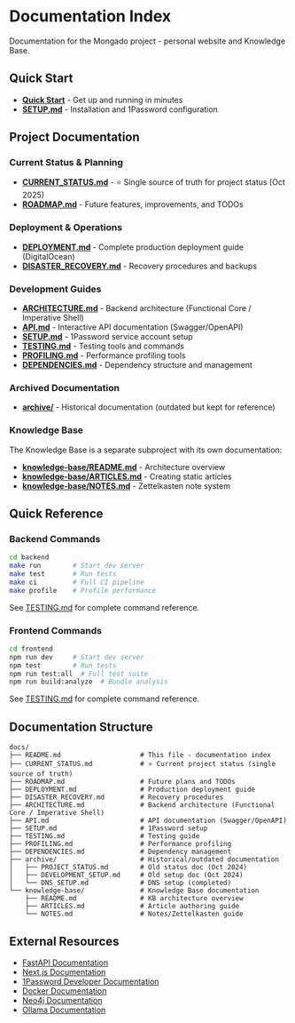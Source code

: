 # Documentation Index

Documentation for the Mongado project - personal website and Knowledge Base.

## Quick Start

- **[Quick Start](../README.md)** - Get up and running in minutes
- **[SETUP.md](SETUP.md)** - Installation and 1Password configuration

## Project Documentation

### Current Status & Planning

- **[CURRENT_STATUS.md](CURRENT_STATUS.md)** - ⭐ Single source of truth for project status (Oct 2025)
- **[ROADMAP.md](ROADMAP.md)** - Future features, improvements, and TODOs

### Deployment & Operations

- **[DEPLOYMENT.md](DEPLOYMENT.md)** - Complete production deployment guide (DigitalOcean)
- **[DISASTER_RECOVERY.md](DISASTER_RECOVERY.md)** - Recovery procedures and backups

### Development Guides

- **[ARCHITECTURE.md](ARCHITECTURE.md)** - Backend architecture (Functional Core / Imperative Shell)
- **[API.md](API.md)** - Interactive API documentation (Swagger/OpenAPI)
- **[SETUP.md](SETUP.md)** - 1Password service account setup
- **[TESTING.md](TESTING.md)** - Testing tools and commands
- **[PROFILING.md](PROFILING.md)** - Performance profiling tools
- **[DEPENDENCIES.md](DEPENDENCIES.md)** - Dependency structure and management

### Archived Documentation

- **[archive/](archive/)** - Historical documentation (outdated but kept for reference)

### Knowledge Base

The Knowledge Base is a separate subproject with its own documentation:

- **[knowledge-base/README.md](knowledge-base/README.md)** - Architecture overview
- **[knowledge-base/ARTICLES.md](knowledge-base/ARTICLES.md)** - Creating static articles
- **[knowledge-base/NOTES.md](knowledge-base/NOTES.md)** - Zettelkasten note system

## Quick Reference

### Backend Commands

```bash
cd backend
make run        # Start dev server
make test       # Run tests
make ci         # Full CI pipeline
make profile    # Profile performance
```

See [TESTING.md](TESTING.md) for complete command reference.

### Frontend Commands

```bash
cd frontend
npm run dev     # Start dev server
npm test        # Run tests
npm run test:all  # Full test suite
npm run build:analyze  # Bundle analysis
```

See [TESTING.md](TESTING.md) for complete command reference.

## Documentation Structure

```
docs/
├── README.md                    # This file - documentation index
├── CURRENT_STATUS.md            # ⭐ Current project status (single source of truth)
├── ROADMAP.md                   # Future plans and TODOs
├── DEPLOYMENT.md                # Production deployment guide
├── DISASTER_RECOVERY.md         # Recovery procedures
├── ARCHITECTURE.md              # Backend architecture (Functional Core / Imperative Shell)
├── API.md                       # API documentation (Swagger/OpenAPI)
├── SETUP.md                     # 1Password setup
├── TESTING.md                   # Testing guide
├── PROFILING.md                 # Performance profiling
├── DEPENDENCIES.md              # Dependency management
├── archive/                     # Historical/outdated documentation
│   ├── PROJECT_STATUS.md        # Old status doc (Oct 2024)
│   ├── DEVELOPMENT_SETUP.md     # Old setup doc (Oct 2024)
│   └── DNS_SETUP.md             # DNS setup (completed)
└── knowledge-base/              # Knowledge Base documentation
    ├── README.md                # KB architecture overview
    ├── ARTICLES.md              # Article authoring guide
    └── NOTES.md                 # Notes/Zettelkasten guide
```

## External Resources

- [FastAPI Documentation](https://fastapi.tiangolo.com/)
- [Next.js Documentation](https://nextjs.org/docs)
- [1Password Developer Documentation](https://developer.1password.com/)
- [Docker Documentation](https://docs.docker.com/)
- [Neo4j Documentation](https://neo4j.com/docs/)
- [Ollama Documentation](https://ollama.ai/)
